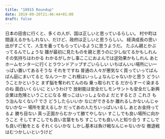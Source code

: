 ```yaml
---
title: "18915 Roundup"
date: 2019-09-26T21:46:44+01:00
draft: false
---
```


日本の田舎に行くと、多くの人が、国は正しいと思っているらしい。
村や町は間違えるかもしれない、だけど、政府は正しいと思うらしい。
経済成長の思い出がすごくて、人生を養ってもらっているように思うようだ。
たぶん親とかぶってるんでしょうな 雛が最初に見たものを親と思うのに少し似てるかもしれん その気持ちはわかる わかるがしかし事ここにおよんでは逆効果かもしれん
あとホームセンターに行くとラウンドアップすごいらしい いちばんいい場所にいーっぱい置いてあるそうな それをですね 普通の人々が悪気なく買っていってばんばん庭にまいてると なんつーか これ根はいっしょなんじゃないかと思う どういうことかというと まず脳を奪われてんのね 乗っ取られてる だからすーぐ染まるのね 面白いくらいに というわけで 放射能は安全だしモンサントも安全だし新興企業は危険ということになる
根っこはいっしょなのよ だとするとさ これさ もう治んなくない? 
でさ どうしたらいいか なにができるか 離れるしかないんじゃないかなー 場所を変えるしか だってあの人たちいっぱいいるし あとお金持ってるよ 勝ち目ない 真っ正面からむかって勝てやしない
すこしでも良い場所に向かうこと そしてすこしでも良い言葉をもち すこしでも良い人と知り合う すこしでも良い行動をとる それくらいかな
しかし基本は負け戦なんじゃないかな 撤退戦はむつかしいというけど

